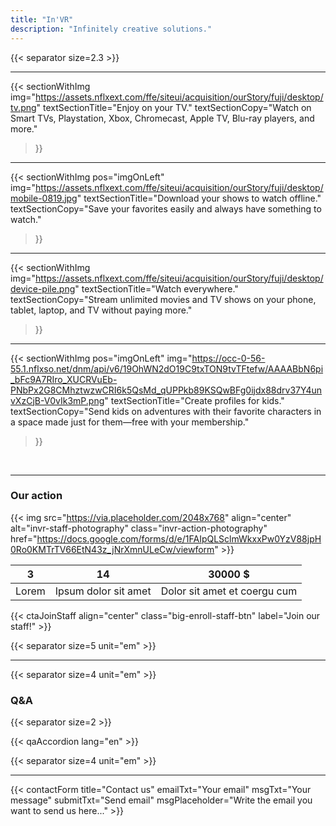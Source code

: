 ```yaml
---
title: "In'VR"
description: "Infinitely creative solutions."
---
```


{{< separator size=2.3 >}}

---

{{< sectionWithImg
  img="https://assets.nflxext.com/ffe/siteui/acquisition/ourStory/fuji/desktop/tv.png"
  textSectionTitle="Enjoy on your TV."
  textSectionCopy="Watch on Smart TVs, Playstation, Xbox, Chromecast, Apple TV, Blu-ray players, and more."
>}}

---

{{< sectionWithImg
  pos="imgOnLeft"
  img="https://assets.nflxext.com/ffe/siteui/acquisition/ourStory/fuji/desktop/mobile-0819.jpg"
  textSectionTitle="Download your shows to watch offline."
  textSectionCopy="Save your favorites easily and always have something to watch."
>}}

---

{{< sectionWithImg
  img="https://assets.nflxext.com/ffe/siteui/acquisition/ourStory/fuji/desktop/device-pile.png"
  textSectionTitle="Watch everywhere."
  textSectionCopy="Stream unlimited movies and TV shows on your phone, tablet, laptop, and TV without paying more."
>}}

---

{{< sectionWithImg
  pos="imgOnLeft"
  img="https://occ-0-56-55.1.nflxso.net/dnm/api/v6/19OhWN2dO19C9txTON9tvTFtefw/AAAABbN6pi_bFc9A7RIro_XUCRVuEb-PNbPx2G8CMhztwzwCRI6k5QsMd_qUPPkb89KSQwBFg0ijdx88drv37Y4unvXzCjB-V0vIk3mP.png"
  textSectionTitle="Create profiles for kids."
  textSectionCopy="Send kids on adventures with their favorite characters in a space made just for them—free with your membership."
>}}

&nbsp;

---

### Our action

{{< img src="https://via.placeholder.com/2048x768" align="center" alt="invr-staff-photography" class="invr-action-photography" href="https://docs.google.com/forms/d/e/1FAIpQLSclmWkxxPw0YzV88jpH0Ro0KMTrTV66EtN43z_jNrXmnULeCw/viewform" >}}

| 3 | 14 | 30000 $ |
| :-: | :-: | :-: |
| Lorem | Ipsum dolor sit amet | Dolor sit amet et coergu cum |

{{< ctaJoinStaff align="center" class="big-enroll-staff-btn" label="Join our staff!" >}}

{{< separator size=5 unit="em" >}}

---

{{< separator size=4 unit="em" >}}

### Q&A

{{< separator size=2 >}}

{{< qaAccordion lang="en" >}}

{{< separator size=4 unit="em" >}}

---

{{< contactForm title="Contact us" emailTxt="Your email" msgTxt="Your message" submitTxt="Send email" msgPlaceholder="Write the email you want to send us here..." >}}
